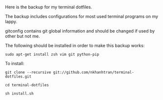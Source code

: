 Here is the backup for my terminal dotfiles.

The backup includes configurations for most used terminal programs on my lappy.

gitconfig contains git global information and should be changed if used by other but not me.

The following should be installed in order to make this backup works: 

```sudo apt-get install zsh vim git python-pip```

To install:

```git clone --recursive git://github.com/nkhanhtran/terminal-dotfiles.git```

```cd terminal-dotfiles```

```sh install.sh```


